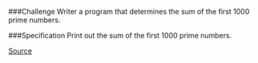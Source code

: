 ###Challenge
Writer a program that determines the sum of the first 1000 prime numbers.

###Specification
Print out the sum of the first 1000 prime numbers.

[Source](https://www.codeeval.com/open_challenges/4/)